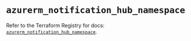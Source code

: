 # `azurerm_notification_hub_namespace`

Refer to the Terraform Registry for docs: [`azurerm_notification_hub_namespace`](https://registry.terraform.io/providers/hashicorp/azurerm/3.103.0/docs/resources/notification_hub_namespace).
